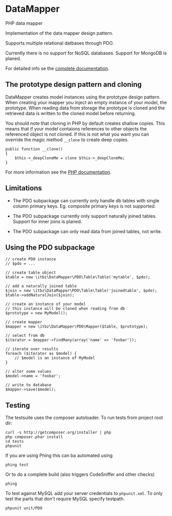 DataMapper
==========

PHP data mapper

Implementation of the data mapper design pattern.

Supports multiple relational datbases through PDO.

Currently there is no support for NoSQL databases. Support for MongoDB is
planed.

For detailed info se the [complete documentation](http://itbz.github.com/packages/DataMapper.html).


## The prototype design pattern and cloning

DataMapper creates model instances using the prototype design pattern. When
creating your mapper you inject an empty instance of your model, the prototype.
When reading data from storage the prototype is cloned and the retrieved data
is written to the cloned model before returning.

You should note that cloning in PHP by default creates shallow copies.
This means that if your model contaions references to other objects the
referenced object is not cloned. If this is not what you want you can override
the magic method `__clone` to create deep copies.

    public function __clone()
    {
        $this->_deepCloneMe = clone $this->_deepCloneMe;
    }

For more information see the [PHP documentation](http://php.net/manual/en/language.oop5.cloning.php).


## Limitations

* The PDO subpackage can currently only handle db tables with single column
  primary keys. Eg. composite primary keys is not supported.

* The PDO subpackage currently only support naturally joined tables. Support for
  inner joins is planed.

* The PDO subpackage can only read data from joined tables, not write.


## Using the PDO subpackage

    // create PDO instance
    // $pdo = ...
    
    // create table object
    $table = new \itbz\DataMapper\PDO\Table\Table('mytable', $pdo);

    // add a naturally joined table
    $join = new \itbz\DataMapper\PDO\Table\Table('joinedtable', $pdo);
    $table->addNaturalJoin($join);

    // create an instance of your model
    // this instance will be cloned when reading from db
    $prototype = new MyModel();
    
    // create mapper
    $mapper = new \itbz\DataMapper\PDO\Mapper($table, $prototype);

    // select from db
    $iterator = $mapper->findMany(array('name' => 'foobar'));

    // iterate over results
    foreach ($iterator as $model) {
        // $model is an instance of MyModel
    }

    // alter some values
    $model->name = 'foobar';
    
    // write to database
    $mapper->save($model);


## Testing

The testsuite uses the composer autoloader. To run tests from project root dir:

    curl -s http://getcomposer.org/installer | php
    php composer.phar install
    cd tests
    phpunit

If you are using Phing this can ba automated using

    phing test

Or to do a complete build (also triggers CodeSniffer and other checks)

    phing

To test against MySQL add your server credentials to `phpunit.xml`. To only test
the parts that don't require MySQL specify testpath.

    phpunit unit/PDO
